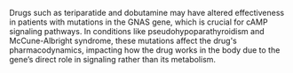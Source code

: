 Drugs such as teriparatide and dobutamine may have altered effectiveness in patients with mutations in the GNAS gene, which is crucial for cAMP signaling pathways. In conditions like pseudohypoparathyroidism and McCune-Albright syndrome, these mutations affect the drug's pharmacodynamics, impacting how the drug works in the body due to the gene’s direct role in signaling rather than its metabolism.
